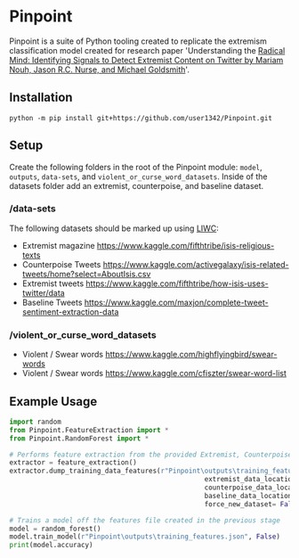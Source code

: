 # Pinpoint 
Pinpoint is a suite of Python tooling created to replicate the extremism classification model created for research paper 'Understanding the [Radical Mind: Identifying Signals to Detect Extremist Content on Twitter by Mariam Nouh, Jason R.C. Nurse, and Michael Goldsmith](https://arxiv.org/pdf/1905.08067.pdf)'.

## Installation 
```shell
python -m pip install git+https://github.com/user1342/Pinpoint.git
```
## Setup 
Create the following folders in the root of the Pinpoint module: ```model```, ```outputs```, ```data-sets```, and ```violent_or_curse_word_datasets```.
Inside of the datasets folder add an extremist, counterpoise, and baseline dataset. 

### /data-sets 
The following datasets should be marked up using [LIWC](http://liwc.wpengine.com/):
- Extremist magazine https://www.kaggle.com/fifthtribe/isis-religious-texts
- Counterpoise Tweets https://www.kaggle.com/activegalaxy/isis-related-tweets/home?select=AboutIsis.csv
- Extremist tweets https://www.kaggle.com/fifthtribe/how-isis-uses-twitter/data
- Baseline Tweets https://www.kaggle.com/maxjon/complete-tweet-sentiment-extraction-data

### /violent_or_curse_word_datasets
- Violent / Swear words https://www.kaggle.com/highflyingbird/swear-words
- Violent / Swear words https://www.kaggle.com/cfiszter/swear-word-list

## Example Usage
```python 
import random
from Pinpoint.FeatureExtraction import *
from Pinpoint.RandomForest import *

# Performs feature extraction from the provided Extremist, Counterpoise, and Baseline datasets.
extractor = feature_extraction()
extractor.dump_training_data_features(r"Pinpoint\outputs\training_features.json",
                                                 extremist_data_location= r"Pinpoint\data-sets\liwc-datasets\EXTREEME-LIWC.csv",
                                                 counterpoise_data_location=r"Pinpoint\data-sets\liwc-datasets\COUNTER-LIWC.csv",
                                                 baseline_data_location=r"Pinpoint\data-sets\liwc-datasets\BASELINE-2-LIWC.csv",
                                                 force_new_dataset= False)

# Trains a model off the features file created in the previous stage
model = random_forest()
model.train_model(r"Pinpoint\outputs\training_features.json", False)
print(model.accuracy)
```
